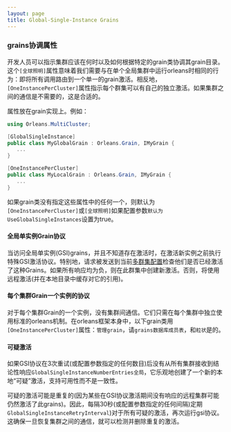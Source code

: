 ```yaml
---
layout: page
title: Global-Single-Instance Grains
---
```


### grains协调属性

开发人员可以指示集群应该在何时以及如何根据特定的grain类协调其grain目录。这个`[全球照明]`属性意味着我们需要与在单个全局集群中运行orleans时相同的行为：即将所有调用路由到一个单一的grain激活。相反地，`[OneInstancePerCluster]`属性指示每个群集可以有自己的独立激活。如果集群之间的通信是不需要的，这是合适的。

属性放在grain实现上。例如：

```csharp
using Orleans.MultiCluster;

[GlobalSingleInstance]
public class MyGlobalGrain : Orleans.Grain, IMyGrain {
   ...
}

[OneInstancePerCluster]
public class MyLocalGrain : Orleans.Grain, IMyGrain {
   ...
}
```

如果grain类没有指定这些属性中的任何一个，则默认为`[OneInstancePerCluster]`或`[全球照明]`如果配置参数`默认为UseGlobalSingleInstances`设置为true。

#### 全局单实例Grain协议

当访问全局单实例(GSI)grains，并且不知道存在激活时，在激活新实例之前执行特殊GSI激活协议。特别地，请求被发送到当前[多群集配置](MultiClusterConfiguration.md)检查他们是否已经激活了这种Grains。如果所有响应均为负，则在此群集中创建新激活。否则，将使用远程激活(并在本地目录中缓存对它的引用)。

#### 每个集群Grain一个实例的协议

对于每个集群Grain的一个实例，没有集群间通信。它们只需在每个集群中独立使用标准的orleans机制。在orleans框架本身中，以下grain类用`[OneInstancePerCluster]`属性：`管理grain`，请`grains数据库成员表`，和`粒状`是的。

#### 可疑激活

如果GSI协议在3次重试(或配置参数指定的任何数目)后没有从所有集群接收到结论性响应`GlobalSingleInstanceNumberEntries全局`，它乐观地创建了一个新的本地“可疑”激活，支持可用性而不是一致性。

可疑的激活可能是重复的(因为某些在GSI协议激活期间没有响应的远程集群可能仍然激活了此grains)。因此，每隔30秒(或配置参数指定的任何间隔)定期`GlobalSingleInstanceRetryInterval`)对于所有可疑的激活，再次运行gsi协议。这确保一旦恢复集群之间的通信，就可以检测并删除重复的激活。
